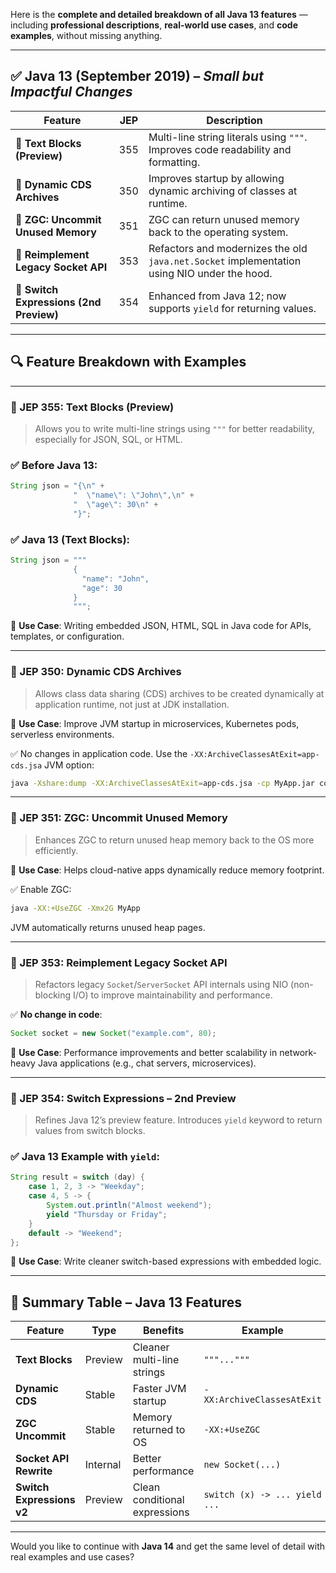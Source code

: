 Here is the **complete and detailed breakdown of all Java 13 features** — including **professional descriptions**, **real-world use cases**, and **code examples**, without missing anything.

---

## ✅ **Java 13 (September 2019)** – _Small but Impactful Changes_

| **Feature**                             | **JEP** | **Description**                                                                             |
| --------------------------------------- | ------- | ------------------------------------------------------------------------------------------- |
| 🔹 **Text Blocks (Preview)**            | 355     | Multi-line string literals using `"""`. Improves code readability and formatting.           |
| 🔹 **Dynamic CDS Archives**             | 350     | Improves startup by allowing dynamic archiving of classes at runtime.                       |
| 🔹 **ZGC: Uncommit Unused Memory**      | 351     | ZGC can return unused memory back to the operating system.                                  |
| 🔹 **Reimplement Legacy Socket API**    | 353     | Refactors and modernizes the old `java.net.Socket` implementation using NIO under the hood. |
| 🔹 **Switch Expressions (2nd Preview)** | 354     | Enhanced from Java 12; now supports `yield` for returning values.                           |

---

## 🔍 **Feature Breakdown with Examples**

---

### 🔸 JEP 355: **Text Blocks (Preview)**

> Allows you to write multi-line strings using `"""` for better readability, especially for JSON, SQL, or HTML.

### ✅ **Before Java 13:**

```java
String json = "{\n" +
              "  \"name\": \"John\",\n" +
              "  \"age\": 30\n" +
              "}";
```

### ✅ **Java 13 (Text Blocks):**

```java
String json = """
              {
                "name": "John",
                "age": 30
              }
              """;
```

🔧 **Use Case**: Writing embedded JSON, HTML, SQL in Java code for APIs, templates, or configuration.

---

### 🔸 JEP 350: **Dynamic CDS Archives**

> Allows class data sharing (CDS) archives to be created dynamically at application runtime, not just at JDK installation.

🔧 **Use Case**: Improve JVM startup in microservices, Kubernetes pods, serverless environments.

✅ No changes in application code. Use the `-XX:ArchiveClassesAtExit=app-cds.jsa` JVM option:

```bash
java -Xshare:dump -XX:ArchiveClassesAtExit=app-cds.jsa -cp MyApp.jar com.example.MyApp
```

---

### 🔸 JEP 351: **ZGC: Uncommit Unused Memory**

> Enhances ZGC to return unused heap memory back to the OS more efficiently.

🔧 **Use Case**: Helps cloud-native apps dynamically reduce memory footprint.

✅ Enable ZGC:

```bash
java -XX:+UseZGC -Xmx2G MyApp
```

JVM automatically returns unused heap pages.

---

### 🔸 JEP 353: **Reimplement Legacy Socket API**

> Refactors legacy `Socket`/`ServerSocket` API internals using NIO (non-blocking I/O) to improve maintainability and performance.

✅ **No change in code**:

```java
Socket socket = new Socket("example.com", 80);
```

🔧 **Use Case**: Performance improvements and better scalability in network-heavy Java applications (e.g., chat servers, microservices).

---

### 🔸 JEP 354: **Switch Expressions – 2nd Preview**

> Refines Java 12’s preview feature. Introduces `yield` keyword to return values from switch blocks.

### ✅ **Java 13 Example with `yield`:**

```java
String result = switch (day) {
    case 1, 2, 3 -> "Weekday";
    case 4, 5 -> {
        System.out.println("Almost weekend");
        yield "Thursday or Friday";
    }
    default -> "Weekend";
};
```

🔧 **Use Case**: Write cleaner switch-based expressions with embedded logic.

---

## 📌 Summary Table – Java 13 Features

| Feature                   | Type     | Benefits                      | Example                       |
| ------------------------- | -------- | ----------------------------- | ----------------------------- |
| **Text Blocks**           | Preview  | Cleaner multi-line strings    | `"""..."""`                   |
| **Dynamic CDS**           | Stable   | Faster JVM startup            | `-XX:ArchiveClassesAtExit`    |
| **ZGC Uncommit**          | Stable   | Memory returned to OS         | `-XX:+UseZGC`                 |
| **Socket API Rewrite**    | Internal | Better performance            | `new Socket(...)`             |
| **Switch Expressions v2** | Preview  | Clean conditional expressions | `switch (x) -> ... yield ...` |

---

Would you like to continue with **Java 14** and get the same level of detail with real examples and use cases?
